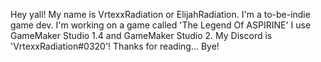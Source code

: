 Hey yall! My name is VrtexxRadiation or ElijahRadiation.
I'm a to-be-indie game dev. I'm working on a game called 'The Legend Of ASPIRINE'
I use GameMaker Studio 1.4 and GameMaker Studio 2.
My Discord is 'VrtexxRadiation#0320'!
Thanks for reading... Bye!
